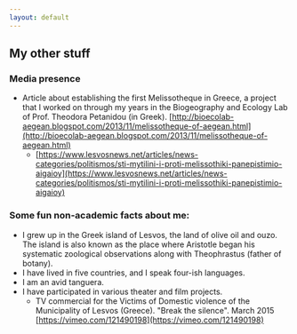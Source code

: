 ```yaml
---
layout: default
---
```


## My other stuff



### Media presence
 * Article about establishing the first Melissotheque in Greece, a project that I worked on through my years in the Biogeography and Ecology Lab of Prof. Theodora Petanidou (in Greek). [http://bioecolab-aegean.blogspot.com/2013/11/melissotheque-of-aegean.html](http://bioecolab-aegean.blogspot.com/2013/11/melissotheque-of-aegean.html)
   * [https://www.lesvosnews.net/articles/news-categories/politismos/sti-mytilini-i-proti-melissothiki-panepistimio-aigaioy](https://www.lesvosnews.net/articles/news-categories/politismos/sti-mytilini-i-proti-melissothiki-panepistimio-aigaioy)



### Some fun non-academic facts about me:
 * I grew up in the Greek island of Lesvos, the land of olive oil and ouzo. The island is also known as the place where Aristotle began his systematic zoological observations along with Theophrastus (father of botany). 
 * I have lived in five countries, and I speak four-ish languages.
 * I am an avid tanguera.
 * I have participated in various theater and film projects.
   *  TV commercial for the Victims of Domestic violence of the Municipality of Lesvos (Greece). "Break the silence". March 2015 [https://vimeo.com/121490198](https://vimeo.com/121490198)
